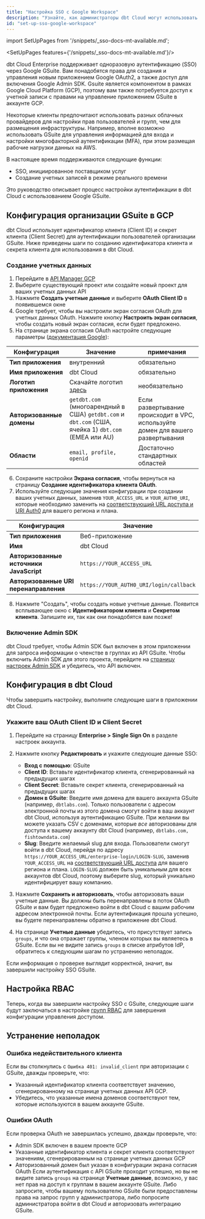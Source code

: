 ```yaml
---
title: "Настройка SSO с Google Workspace"
description: "Узнайте, как администраторы dbt Cloud могут использовать одноразовую аутентификацию (SSO) через Google GSuite для управления доступом в аккаунте dbt Cloud."
id: "set-up-sso-google-workspace"
---
```


import SetUpPages from '/snippets/_sso-docs-mt-available.md';

<SetUpPages features={'/snippets/_sso-docs-mt-available.md'}/>

dbt Cloud Enterprise поддерживает одноразовую аутентификацию (SSO) через Google GSuite. Вам понадобятся права для создания и управления новым приложением Google OAuth2, а также доступ для включения Google Admin SDK. Gsuite является компонентом в рамках Google Cloud Platform (GCP), поэтому вам также потребуется доступ к учетной записи с правами на управление приложением GSuite в аккаунте GCP.

Некоторые клиенты предпочитают использовать разных облачных провайдеров для настройки прав пользователей и групп, чем для размещения инфраструктуры. Например, вполне возможно использовать GSuite для управления информацией для входа и настройки многофакторной аутентификации (MFA), при этом размещая рабочие нагрузки данных на AWS.

В настоящее время поддерживаются следующие функции:

* SSO, инициированное поставщиком услуг
* Создание учетных записей в режиме реального времени

Это руководство описывает процесс настройки аутентификации в dbt Cloud с использованием Google GSuite.

## Конфигурация организации GSuite в GCP

dbt Cloud использует идентификатор клиента (Client ID) и секрет клиента (Client Secret) для аутентификации пользователей организации GSuite. Ниже приведены шаги по созданию идентификатора клиента и секрета клиента для использования в dbt Cloud.

### Создание учетных данных

1. Перейдите в [API Manager GCP](https://console.developers.google.com/projectselector/apis/credentials)
2. Выберите существующий проект или создайте новый проект для ваших учетных данных API
3. Нажмите **Создать учетные данные** и выберите **OAuth Client ID** в появившемся окне
4. Google требует, чтобы вы настроили экран согласия OAuth для учетных данных OAuth. Нажмите кнопку **Настроить экран согласия**, чтобы создать новый экран согласия, если будет предложено.
5. На странице экрана согласия OAuth настройте следующие параметры ([документация Google](https://support.google.com/cloud/answer/6158849?hl=en#userconsent)):

| Конфигурация          | Значение     | примечания |
| --------------------- | ------------ | ---------- |
| **Тип приложения**    | внутренний   | обязательно |
| **Имя приложения**    | dbt Cloud    | обязательно |
| **Логотип приложения**| Скачайте логотип <a href="https://www.getdbt.com/ui/img/dbt-icon.png" target="_blank" rel="noopener noreferrer">здесь</a> | необязательно |
| **Авторизованные домены** | `getdbt.com` (многоарендный в США) `getdbt.com` и `dbt.com` (США, ячейка 1) `dbt.com` (EMEA или AU) | Если развертывание происходит в VPC, используйте домен для вашего развертывания |
| **Области** | `email, profile, openid` | Достаточно стандартных областей |

<Lightbox src="/img/docs/dbt-cloud/dbt-cloud-enterprise/gsuite/gsuite-sso-consent-top.png" title="Конфигурация экрана согласия GSuite"/>

6. Сохраните настройки **Экрана согласия**, чтобы вернуться на страницу **Создание идентификатора клиента OAuth**.
7. Используйте следующие значения конфигурации при создании ваших учетных данных, заменив `YOUR_ACCESS_URL` и `YOUR_AUTH0_URI`, которые необходимо заменить на [соответствующий URL доступа и URI Auth0](/docs/cloud/manage-access/sso-overview#auth0-multi-tenant-uris) для вашего региона и плана.

| Конфигурация | Значение |
| ------------ | -------- |
| **Тип приложения** | Веб-приложение |
| **Имя** | dbt Cloud |
| **Авторизованные источники JavaScript** | `https://YOUR_ACCESS_URL` |
| **Авторизованные URI перенаправления** | `https://YOUR_AUTH0_URI/login/callback` |

<Lightbox src="/img/docs/dbt-cloud/dbt-cloud-enterprise/gsuite/gsuite-sso-credentials.png" title="Конфигурация учетных данных GSuite"/>

8. Нажмите "Создать", чтобы создать новые учетные данные. Появится всплывающее окно с **Идентификатором клиента** и **Секретом клиента**. Запишите их, так как они понадобятся вам позже!

### Включение Admin SDK

dbt Cloud требует, чтобы Admin SDK был включен в этом приложении для запроса информации о членстве в группах из API GSuite. Чтобы включить Admin SDK для этого проекта, перейдите на [страницу настроек Admin SDK](https://console.developers.google.com/apis/api/admin.googleapis.com/overview) и убедитесь, что API включен.

<Lightbox src="/img/docs/dbt-cloud/dbt-cloud-enterprise/7f36f50-Screen_Shot_2019-12-03_at_10.15.01_AM.png" title="Страница 'Admin SDK'"/>

## Конфигурация в dbt Cloud

Чтобы завершить настройку, выполните следующие шаги в приложении dbt Cloud.

### Укажите ваш OAuth Client ID и Client Secret

1. Перейдите на страницу **Enterprise &gt; Single Sign On** в разделе настроек аккаунта.
2. Нажмите кнопку **Редактировать** и укажите следующие данные SSO:
    - **Вход с помощью**: GSuite
    - **Client ID**: Вставьте идентификатор клиента, сгенерированный на предыдущих шагах
    - **Client Secret**: Вставьте секрет клиента, сгенерированный на предыдущих шагах
    - **Домен в GSuite**: Введите имя домена для вашего аккаунта GSuite (например, `dbtlabs.com`). Только пользователи с адресом электронной почты из этого домена смогут войти в ваш аккаунт dbt Cloud, используя аутентификацию GSuite. При желании вы можете указать CSV с доменами, которые _все_ авторизованы для доступа к вашему аккаунту dbt Cloud (например, `dbtlabs.com, fishtowndata.com`)
    - **Slug**: Введите желаемый slug для входа. Пользователи смогут войти в dbt Cloud, перейдя по адресу `https://YOUR_ACCESS_URL/enterprise-login/LOGIN-SLUG`, заменив `YOUR_ACCESS_URL` на [соответствующий URL доступа](/docs/cloud/about-cloud/access-regions-ip-addresses) для вашего региона и плана. `LOGIN-SLUG` должен быть уникальным для всех аккаунтов dbt Cloud, поэтому выберите slug, который уникально идентифицирует вашу компанию.
    <Lightbox src="/img/docs/dbt-cloud/dbt-cloud-enterprise/gsuite/gsuite-sso-cloud-config.png" title="Конфигурация SSO GSuite"/>
3. Нажмите **Сохранить и авторизовать**, чтобы авторизовать ваши учетные данные. Вы должны быть перенаправлены в поток OAuth GSuite и вам будет предложено войти в dbt Cloud с вашим рабочим адресом электронной почты. Если аутентификация прошла успешно, вы будете перенаправлены обратно в приложение dbt Cloud.
4. На странице **Учетные данные** убедитесь, что присутствует запись `groups`, и что она отражает группы, членом которых вы являетесь в GSuite. Если вы не видите запись `groups` в списке атрибутов IdP, обратитесь к следующим шагам по устранению неполадок.

    <Lightbox src="/img/docs/dbt-cloud/dbt-cloud-enterprise/gsuite/gsuite-sso-cloud-verify.png" title="Проверка групп GSuite"/>

Если информация о проверке выглядит корректной, значит, вы завершили настройку SSO GSuite.

<Snippet path="login_url_note" />

## Настройка RBAC
Теперь, когда вы завершили настройку SSO с GSuite, следующие шаги будут заключаться в настройке [групп RBAC](/docs/cloud/manage-access/about-user-access#role-based-access-control-) для завершения конфигурации управления доступом.

## Устранение неполадок

### Ошибка недействительного клиента

Если вы столкнулись с `Ошибка 401: invalid_client` при авторизации с GSuite, дважды проверьте, что:
 - Указанный идентификатор клиента соответствует значению, сгенерированному на странице учетных данных API GCP.
 - Убедитесь, что указанные имена доменов соответствуют тем, которые используются в вашем аккаунте GSuite.

### Ошибки OAuth

Если проверка OAuth не завершилась успешно, дважды проверьте, что:
 - Admin SDK включен в вашем проекте GCP
 - Указанные идентификатор клиента и секрет клиента соответствуют значениям, сгенерированным на странице учетных данных GCP
 - Авторизованный домен был указан в конфигурации экрана согласия OAuth
Если аутентификация с API GSuite проходит успешно, но вы не видите запись `groups` на странице **Учетные данные**, возможно, у вас нет прав на доступ к группам в вашем аккаунте GSuite. Либо запросите, чтобы вашему пользователю GSuite были предоставлены права на запрос групп у администратора, либо попросите администратора войти в dbt Cloud и авторизовать интеграцию GSuite.